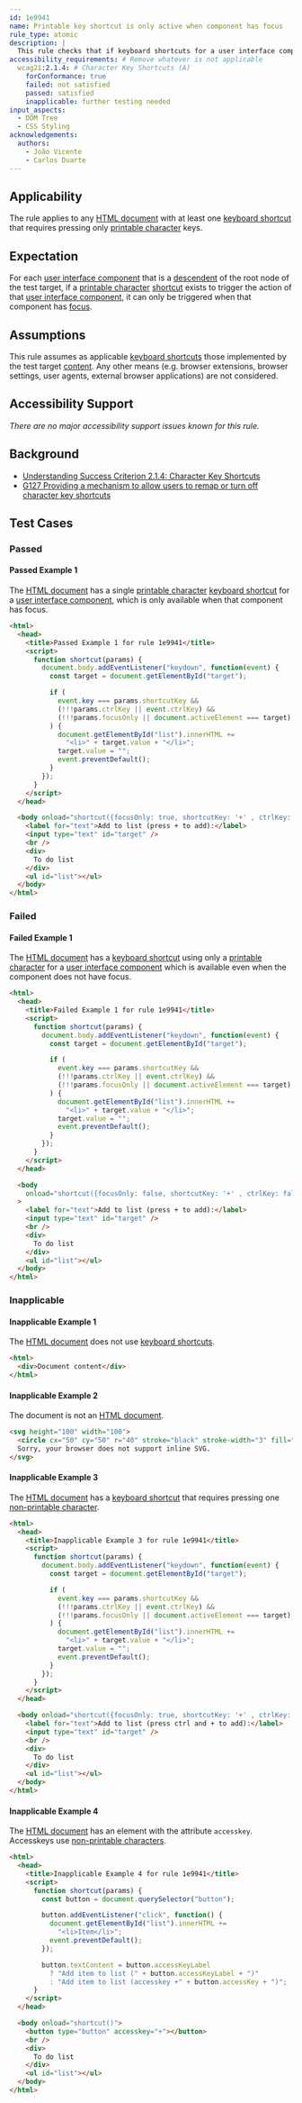 ```yaml
---
id: 1e9941
name: Printable key shortcut is only active when component has focus
rule_type: atomic
description: |
  This rule checks that if keyboard shortcuts for a user interface component are implemented using only printable characters, then they are only available when that component has focus.
accessibility_requirements: # Remove whatever is not applicable
  wcag21:2.1.4: # Character Key Shortcuts (A)
    forConformance: true
    failed: not satisfied
    passed: satisfied
    inapplicable: further testing needed
input_aspects:
  - DOM Tree
  - CSS Styling
acknowledgements:
  authors:
    - João Vicente
    - Carlos Duarte
---
```


## Applicability

The rule applies to any [HTML document][] with at least one [keyboard shortcut][] that requires pressing only [printable character][] keys.

## Expectation

For each [user interface component][] that is a [descendent][] of the root node of the test target, if a [printable character][] [shortcut][keyboard shortcut] exists to trigger the action of that [user interface component][], it can only be triggered when that component has [focus][].

## Assumptions

This rule assumes as applicable [keyboard shortcuts][keyboard shortcut] those implemented by the test target [content][]. Any other means (e.g. browser extensions, browser settings, user agents, external browser applications) are not considered.

## Accessibility Support

_There are no major accessibility support issues known for this rule._

## Background

- [Understanding Success Criterion 2.1.4: Character Key Shortcuts](https://www.w3.org/WAI/WCAG21/Understanding/character-key-shortcuts.html)
- [G127 Providing a mechanism to allow users to remap or turn off character key shortcuts](https://www.w3.org/WAI/WCAG21/Techniques/general/G217)

## Test Cases

### Passed

#### Passed Example 1

The [HTML document][] has a single [printable character][] [keyboard shortcut][] for a [user interface component][], which is only available when that component has focus.

```html
<html>
  <head>
    <title>Passed Example 1 for rule 1e9941</title>
    <script>
      function shortcut(params) {
        document.body.addEventListener("keydown", function(event) {
          const target = document.getElementById("target");

          if (
            event.key === params.shortcutKey &&
            (!!!params.ctrlKey || event.ctrlKey) &&
            (!!!params.focusOnly || document.activeElement === target)
          ) {
            document.getElementById("list").innerHTML +=
              "<li>" + target.value + "</li>";
            target.value = "";
            event.preventDefault();
          }
        });
      }
    </script>
  </head>

  <body onload="shortcut({focusOnly: true, shortcutKey: '+' , ctrlKey: false})">
    <label for="text">Add to list (press + to add):</label>
    <input type="text" id="target" />
    <br />
    <div>
      To do list
    </div>
    <ul id="list"></ul>
  </body>
</html>
```

### Failed

#### Failed Example 1

The [HTML document][] has a [keyboard shortcut][] using only a [printable character][] for a [user interface component][] which is available even when the component does not have focus.

```html
<html>
  <head>
    <title>Failed Example 1 for rule 1e9941</title>
    <script>
      function shortcut(params) {
        document.body.addEventListener("keydown", function(event) {
          const target = document.getElementById("target");

          if (
            event.key === params.shortcutKey &&
            (!!!params.ctrlKey || event.ctrlKey) &&
            (!!!params.focusOnly || document.activeElement === target)
          ) {
            document.getElementById("list").innerHTML +=
              "<li>" + target.value + "</li>";
            target.value = "";
            event.preventDefault();
          }
        });
      }
    </script>
  </head>

  <body
    onload="shortcut({focusOnly: false, shortcutKey: '+' , ctrlKey: false})"
  >
    <label for="text">Add to list (press + to add):</label>
    <input type="text" id="target" />
    <br />
    <div>
      To do list
    </div>
    <ul id="list"></ul>
  </body>
</html>
```

### Inapplicable

#### Inapplicable Example 1

The [HTML document][] does not use [keyboard shortcuts][keyboard shortcut].

```html
<html>
  <div>Document content</div>
</html>
```

#### Inapplicable Example 2

The document is not an [HTML document][].

```html
<svg height="100" width="100">
  <circle cx="50" cy="50" r="40" stroke="black" stroke-width="3" fill="red" />
  Sorry, your browser does not support inline SVG.  
</svg>
```

#### Inapplicable Example 3

The [HTML document][] has a [keyboard shortcut][] that requires pressing one [non-printable character][non-printable characters].

```html
<html>
  <head>
    <title>Inapplicable Example 3 for rule 1e9941</title>
    <script>
      function shortcut(params) {
        document.body.addEventListener("keydown", function(event) {
          const target = document.getElementById("target");

          if (
            event.key === params.shortcutKey &&
            (!!!params.ctrlKey || event.ctrlKey) &&
            (!!!params.focusOnly || document.activeElement === target)
          ) {
            document.getElementById("list").innerHTML +=
              "<li>" + target.value + "</li>";
            target.value = "";
            event.preventDefault();
          }
        });
      }
    </script>
  </head>

  <body onload="shortcut({focusOnly: true, shortcutKey: '+' , ctrlKey: true})">
    <label for="text">Add to list (press ctrl and + to add):</label>
    <input type="text" id="target" />
    <br />
    <div>
      To do list
    </div>
    <ul id="list"></ul>
  </body>
</html>
```

#### Inapplicable Example 4

The [HTML document][] has an element with the attribute `accesskey`. Accesskeys use [non-printable characters][].

```html
<html>
  <head>
    <title>Inapplicable Example 4 for rule 1e9941</title>
    <script>
      function shortcut(params) {
        const button = document.querySelector("button");

        button.addEventListener("click", function() {
          document.getElementById("list").innerHTML +=
            "<li>Item</li>";
          event.preventDefault();
        });

        button.textContent = button.accessKeyLabel
          ? "Add item to list (" + button.accessKeyLabel + ")"
          : "Add item to list (accesskey +" + button.accessKey + ")";
      }
    </script>
  </head>

  <body onload="shortcut()">
    <button type="button" accesskey="+"></button>
    <br />
    <div>
      To do list
    </div>
    <ul id="list"></ul>
  </body>
</html>
```

[html document]: https://dom.spec.whatwg.org/#concept-document
[keyboard shortcut]: https://www.w3.org/TR/WCAG21/#dfn-keyboard-shortcuts
[user interface component]: https://www.w3.org/TR/WCAG21/#dfn-user-interface-components
[descendent]: https://dom.spec.whatwg.org/#concept-tree-descendant
[content]: https://www.w3.org/TR/WCAG21/#dfn-content
[printable character]: #printable-characters 'Definition of printable characters'
[non-printable characters]: #non-printable-characters 'Definition of non-printable characters'
[focus]: https://html.spec.whatwg.org/#focusable-area
